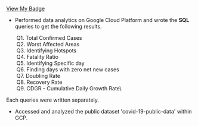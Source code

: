 [View My Badge](https://google.qwiklabs.com/public_profiles/d1545912-9488-4f70-8e0e-5a41b479a858/badges/1097124)

- Performed data analytics on Google Cloud Platform and wrote the **SQL** queries to get the following results.

&nbsp;&nbsp;&nbsp;&nbsp;&nbsp;&nbsp;  Q1. Total Confirmed Cases\
&nbsp;&nbsp;&nbsp;&nbsp;&nbsp;&nbsp;  Q2. Worst Affected Areas\
&nbsp;&nbsp;&nbsp;&nbsp;&nbsp;&nbsp;  Q3. Identifying Hotspots\
&nbsp;&nbsp;&nbsp;&nbsp;&nbsp;&nbsp;  Q4. Fatality Ratio\
&nbsp;&nbsp;&nbsp;&nbsp;&nbsp;&nbsp;  Q5. Identifying Specific day\
&nbsp;&nbsp;&nbsp;&nbsp;&nbsp;&nbsp;  Q6. Finding days with zero net new cases\
&nbsp;&nbsp;&nbsp;&nbsp;&nbsp;&nbsp;  Q7. Doubling Rate\
&nbsp;&nbsp;&nbsp;&nbsp;&nbsp;&nbsp;  Q8. Recovery Rate\
&nbsp;&nbsp;&nbsp;&nbsp;&nbsp;&nbsp;  Q9. CDGR - Cumulative Daily Growth Rate\

Each queries were written separately.

- Accessed and analyzed the public dataset 'covid-19-public-data' within GCP.

